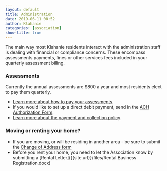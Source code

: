 ```yaml
---
layout: default
title: Administration
date: 2019-06-11 08:52
author: Klahanie
categories: [association]
show-title: true
---
```

The main way most Klahanie residents interact with the administration staff is dealing with financial or compliance concerns. These encompass assessments payments, fines or other services fees included in your quarterly assessment billing.

### Assessments
Currently the annual assessments are $800 a year and most residents elect to pay them quarterly. 
* [Learn more about how to pay your assessments]({{site.url}}/files/9429173877klahanie-_association_ways_to_pay_your_association_assessments_2018.pdf). 
* If you would like to set up a direct debit payment, send in the [ACH Authorization Form]({{site.url}}/files/ach_authorization_form.pdf).
* [Learn more about the payment and collection policy]({{site.url}}/files/assessment_payment_and_collection_policy.pdf)

### Moving or renting your home? 

* If you are moving, or will be residing in another area - be sure to submit the [Change of Address form]({{site.url}}/files/klahanie-association_change-of-address_2018-ver.pdf)
* Before you rent your home, you need to let the Association know by submitting a [Rental Letter]({{site.url}}/files/Rental Business Registration.docx)

